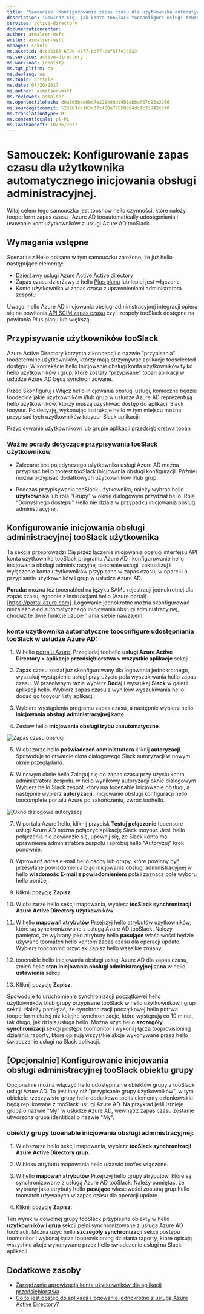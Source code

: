 ```yaml
---
title: "Samouczek: Konfigurowanie zapas czasu dla użytkownika automatycznego inicjowania obsługi administracyjnej z usługą Azure Active Directory | Dokumentacja firmy Microsoft"
description: "Dowiedz się, jak konta tooSlack tooconfigure usługi Azure Active Directory tooautomatically udostępniania i usuwanie użytkowników."
services: active-directory
documentationcenter: 
author: asmalser-msft
writer: asmalser-msft
manager: sakula
ms.assetid: d4ca2365-6729-48f7-bb7f-c0f5ffe740a3
ms.service: active-directory
ms.workload: identity
ms.tgt_pltfrm: na
ms.devlang: na
ms.topic: article
ms.date: 07/20/2017
ms.author: asmalser-msft
ms.reviewer: asmalser
ms.openlocfilehash: d0a565bbe0bd7e229b9dd99b1ebbaf67d93a2206
ms.sourcegitcommit: 523283cc1b3c37c428e77850964dc1c33742c5f0
ms.translationtype: MT
ms.contentlocale: pl-PL
ms.lasthandoff: 10/06/2017
---
```

# <a name="tutorial-configuring-slack-for-automatic-user-provisioning"></a>Samouczek: Konfigurowanie zapas czasu dla użytkownika automatycznego inicjowania obsługi administracyjnej.


Witaj celem tego samouczka jest tooshow hello czynności, które należy tooperform zapas czasu i Azure AD tooautomatically udostępniania i usuwanie kont użytkowników z usługi Azure AD tooSlack. 

## <a name="prerequisites"></a>Wymagania wstępne

Scenariusz Hello opisane w tym samouczku założono, że już hello następujące elementy:

*   Dzierżawy usługi Azure Active Active directory
*   Zapas czasu dzierżawy z hello [Plus planu](https://aadsyncfabric.slack.com/pricing) lub lepiej jest włączone 
*   Konto użytkownika w zapas czasu z uprawnieniami administratora zespołu 

Uwaga: hello Azure AD inicjowania obsługi administracyjnej integracji opiera się na powitania [API SCIM zapas czasu](https://api.slack.com/scim) czyli zespoły tooSlack dostępne na powitania Plus planu lub większą.

## <a name="assigning-users-tooslack"></a>Przypisywanie użytkowników tooSlack

Azure Active Directory korzysta z koncepcji o nazwie "przypisania" toodetermine użytkowników, którzy mają otrzymywać aplikacje tooselected dostępu. W kontekście hello Inicjowanie obsługi konta użytkowników tylko hello użytkowników i grup, które zostały "przypisane" tooan aplikacji w usłudze Azure AD będą synchronizowane. 

Przed Skonfiguruj i Włącz hello inicjowania obsługi usługi, konieczne będzie toodecide jakie użytkowników i/lub grup w usłudze Azure AD reprezentują hello użytkowników, którzy muszą uzyskiwać dostęp do aplikacji Slack tooyour. Po decyzję, wykonując instrukcje hello w tym miejscu można przypisać tych użytkowników tooyour Slack aplikacji:

[Przypisywanie użytkownikowi lub grupie aplikacji przedsiębiorstwa tooan](active-directory-coreapps-assign-user-azure-portal.md)

### <a name="important-tips-for-assigning-users-tooslack"></a>Ważne porady dotyczące przypisywania tooSlack użytkowników

*   Zalecane jest pojedynczego użytkownika usługi Azure AD można przypisać hello tootest tooSlack inicjowania obsługi konfiguracji. Później można przypisać dodatkowych użytkowników i/lub grup.

*   Podczas przypisywania tooSlack użytkownika, należy wybrać hello **użytkownika** lub rola "Grupy" w oknie dialogowym przydział hello. Rola "Domyślnego dostępu" Hello nie działa w przypadku inicjowania obsługi administracyjnej.


## <a name="configuring-user-provisioning-tooslack"></a>Konfigurowanie inicjowania obsługi administracyjnej tooSlack użytkownika 

Ta sekcja przeprowadzi Cię przez łączenie inicjowania obsługi interfejsu API konta użytkownika tooSlack programu Azure AD i konfigurowanie hello inicjowania obsługi administracyjnej toocreate usługi, zaktualizuj i wyłączenie konta użytkowników przypisane w zapas czasu, w oparciu o przypisania użytkowników i grup w usłudze Azure AD.

**Porada:** można też tooenabled na języku SAML rejestracji jednokrotnej dla zapas czasu, zgodnie z instrukcjami hello (Azure portal) [https://portal.azure.com]. Logowanie jednokrotne można skonfigurować niezależnie od automatycznego inicjowania obsługi administracyjnej, chociaż te dwie funkcje uzupełniania siebie nawzajem.


### <a name="tooconfigure-automatic-user-account-provisioning-tooslack-in-azure-ad"></a>konto użytkownika automatyczne tooconfigure udostępniania tooSlack w usłudze Azure AD:


1)  W hello [portalu Azure](https://portal.azure.com), Przeglądaj toohello **usługi Azure Active Directory > aplikacje przedsiębiorstwa > wszystkie aplikacje** sekcji.

2) Zapas czasu został już skonfigurowany dla logowania jednokrotnego, wyszukaj wystąpienie usługi przy użyciu pola wyszukiwania hello zapas czasu. W przeciwnym razie wybierz **Dodaj** i wyszukaj **Slack** w galerii aplikacji hello. Wybierz zapas czasu z wyników wyszukiwania hello i dodać go tooyour listy aplikacji.

3)  Wybierz wystąpienia programu zapas czasu, a następnie wybierz hello **inicjowania obsługi administracyjnej** kartę.

4)  Zestaw hello **inicjowania obsługi trybu** za**automatyczne**.

![Zapas czasu obsługi](./media/active-directory-saas-slack-provisioning-tutorial/Slack1.PNG)

5)  W obszarze hello **poświadczeń administratora** kliknij **autoryzacji**. Spowoduje to otwarcie okna dialogowego Slack autoryzacji w nowym oknie przeglądarki. 

6) W nowym oknie hello Zaloguj się do zapas czasu przy użyciu konta administratora zespołu. w hello wynikowy autoryzacji oknie dialogowym Wybierz hello Slack zespół, który ma tooenable Inicjowanie obsługi, a następnie wybierz **autoryzacji**. Inicjowanie obsługi konfiguracji hello toocomplete portalu Azure po zakończeniu, zwróć toohello.

![Okno dialogowe autoryzacji](./media/active-directory-saas-slack-provisioning-tutorial/Slack3.PNG)

7) W portalu Azure hello, kliknij przycisk **Testuj połączenie** tooensure usługi Azure AD można połączyć aplikację Slack tooyour. Jeśli hello połączenia nie powiedzie się, upewnij się, że Slack konto ma uprawnienia administratora zespołu i spróbuj hello "Autoryzuj" krok ponownie.

8) Wprowadź adres e-mail hello osoby lub grupy, które powinny być przesyłane powiadomienia błąd inicjowania obsługi administracyjnej w hello **wiadomość E-mail z powiadomieniem** pola i zaznacz pole wyboru hello poniżej.

9) Kliknij pozycję **Zapisz**. 

10) W obszarze hello sekcji mapowania, wybierz **tooSlack synchronizacji Azure Active Directory użytkowników**.

11) W hello **mapowań atrybutów** Przejrzyj hello atrybutów użytkowników, które są synchronizowane z usługą Azure AD tooSlack. Należy pamiętać, że wybrany jako atrybuty hello **pasujące** właściwości będzie używane toomatch hello kontom zapas czasu dla operacji update. Wybierz toocommit przycisk Zapisz hello wszelkie zmiany.

12) tooenable hello inicjowania obsługi usługi Azure AD dla zapas czasu, zmień hello **stan inicjowania obsługi administracyjnej** za**na** w hello **ustawienia** sekcji

13) Kliknij pozycję **Zapisz**. 

Spowoduje to uruchomienie synchronizacji początkowej hello użytkowników i/lub grupy przypisane tooSlack w hello użytkowników i grup sekcji. Należy pamiętać, że synchronizacji początkowej hello potrwa tooperform dłużej niż kolejne synchronizacje, które występują co 10 minut, tak długo, jak działa usługa hello. Można użyć hello **szczegóły synchronizacji** sekcji postępu toomonitor i wykonaj łącza tooprovisioning działania raporty, które opisują wszystkie akcje wykonywane przez hello świadczenie usługi na Slack aplikacji.

## <a name="optional-configuring-group-object-provisioning-tooslack"></a>[Opcjonalnie] Konfigurowanie inicjowania obsługi administracyjnej tooSlack obiektu grupy 

Opcjonalnie można włączyć hello udostępnianie obiektów grupy z tooSlack usługi Azure AD. To jest inny niż "przypisanie grupy użytkowników", w tym obiekcie rzeczywiste grupy hello dodatkowo tooits elementy członkowskie będą replikowane z tooSlack usługi Azure AD. Na przykład jeśli istnieje grupa o nazwie "My" w usłudze Azure AD, wewnątrz zapas czasu zostanie utworzona grupa identitical o nazwie "My".

### <a name="tooenable-provisioning-of-group-objects"></a>obiekty grupy tooenable inicjowania obsługi administracyjnej:

1) W obszarze hello sekcji mapowania, wybierz **tooSlack synchronizacji Azure Active Directory grup**.

2) W bloku atrybutu mapowania hello ustawić tooYes włączone.

3) W hello **mapowań atrybutów** Przejrzyj hello grupy atrybutów, które są synchronizowane z usługą Azure AD tooSlack. Należy pamiętać, że wybrany jako atrybuty hello **pasujące** właściwości zostaną grup hello toomatch używanych w zapas czasu dla operacji update. 

4) Kliknij pozycję **Zapisz**.

Ten wynik w dowolnej grupy tooSlack przypisane obiekty w hello **użytkowników i grup** sekcji pełni synchronizowane z usługą Azure AD tooSlack. Można użyć hello **szczegóły synchronizacji** sekcji postępu toomonitor i wykonaj łącza tooprovisioning działania raporty, które opisują wszystkie akcje wykonywane przez hello świadczenie usługi na Slack aplikacji.


## <a name="additional-resources"></a>Dodatkowe zasoby

* [Zarządzanie aprowizacja konta użytkowników dla aplikacji przedsiębiorstwa](active-directory-enterprise-apps-manage-provisioning.md)
* [Co to jest dostęp do aplikacji i logowanie jednokrotne z usługą Azure Active Directory?](active-directory-appssoaccess-whatis.md)
